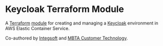 # Keycloak Terraform Module

A [Terraform](https://www.terraform.io/) [module](https://www.terraform.io/docs/language/modules/index.html) for creating and managing a [Keycloak](https://www.keycloak.org/) environment in AWS Elastic Container Service. 

Co-authored by [Integsoft](https://www.integsoft.com/home.html) and [MBTA Customer Technology](https://ctd.mbta.com/).
